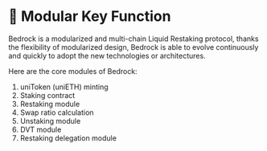 # 🧇 Modular Key Function

Bedrock is a modularized and multi-chain Liquid Restaking protocol, thanks the flexibility of modularized design, Bedrock is able to evolve continuously and quickly to adopt the new technologies or architectures.&#x20;

Here are the core modules of Bedrock:

1. uniToken (uniETH) minting
2. Staking contract
3. Restaking module
4. Swap ratio calculation
5. Unstaking module
6. DVT module
7. Restaking delegation module
